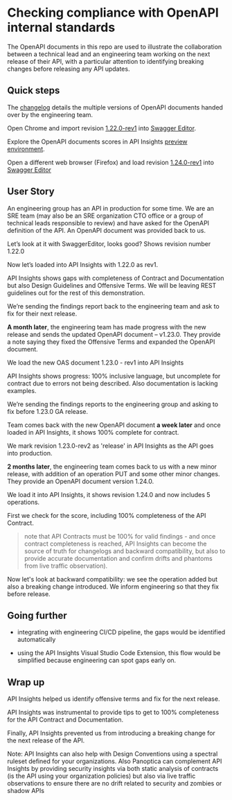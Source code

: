 # Checking compliance with OpenAPI internal standards

The OpenAPI documents in this repo are used to illustrate the collaboration between a technical lead and an engineering team working on the next release of their API, with a particular attention to identifying breaking changes before releasing any API updates.


## Quick steps

The [changelog](CHANGELOG.md) details the multiple versions of OpenAPI documents handed over by the engineering team.

Open Chrome and import revision [1.22.0-rev1](compliance-1.22.0-rev1.yaml) into [Swagger Editor](https://editor.swagger.io).

Explore the OpenAPI documents scores in API Insights [preview environment](https://developer.cisco.com/api-insights-preprod/timeline?service=demo--minidashboard_api).

Open a different web browser (Firefox) and load revision [1.24.0-rev1](compliance-1.24.0-rev1.yaml) into [Swagger Editor](https://editor.swagger.io)


## User Story

An engineering group has an API in production for some time.
We are an SRE team (may also be an SRE organization CTO office or a group of technical leads responsible to review) and have asked for the OpenAPI definition of the API.
An OpenAPI document was provided back to us. 

Let’s look at it with SwaggerEditor, looks good? Shows revision number 1.22.0 

Now let’s loaded into API Insights with 1.22.0 as rev1.

API Insights shows gaps with completeness of Contract and Documentation but also Design Guidelines and Offensive Terms. We will be leaving REST guidelines out for the rest of this demonstration. 

We’re sending the findings report back to the engineering team and ask to fix for their next release. 

**A month later**, the engineering team has made progress with the new release and sends the updated OpenAPI document – v1.23.0. They provide a note saying they fixed the Offensive Terms and expanded the OpenAPI document. 

We load the new OAS document 1.23.0 - rev1 into API Insights  

API Insights shows progress: 100% inclusive language, but uncomplete for contract due to errors not being described. Also documentation is lacking examples.

We’re sending the findings reports to the engineering group and asking to fix before 1.23.0 GA release.

Team comes back with the new OpenAPI document **a week later** and once loaded in API Insights, it shows 100% complete for contract.

We mark revision 1.23.0-rev2 as 'release' in API Insights as the API goes into production.

**2 months later**, the engineering team comes back to us with a new minor release, with addition of an operation PUT and some other minor changes. They provide an OpenAPI document version 1.24.0.

We load it into API Insights, it shows revision 1.24.0 and now includes 5 operations.

First we check for the score, including 100% completeness of the API Contract.

> note that API Contracts must be 100% for valid findings - and once contract completeness is reached, API Insights can become the source of truth for changelogs and backward compatibility, but also to provide accurate documentation and confirm drifts and phantoms from live traffic observation).

Now let's look at backward compatibility: we see the operation added but also a breaking change introduced. We inform engineering so that they fix before release.  


## Going further

* integrating with engineering CI/CD pipeline, the gaps would be identified automatically 

* using the API Insights Visual Studio Code Extension, this flow would be simplified because engineering can spot gaps early on. 


## Wrap up

API Insights helped us identify offensive terms and fix for the next release. 

API Insights was instrumental to provide tips to get to 100% completeness for the API Contract and Documentation. 

Finally, API Insights prevented us from introducing a breaking change for the next release of the API. 

Note: API Insights can also help with Design Conventions using a spectral ruleset defined for your organizations. Also Panoptica can complement API Insights by providing security insights via both static analysis of contracts (is the API using your organization policies) but also via live traffic observations to ensure there are no drift related to security and zombies or shadow APIs 

